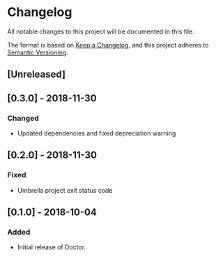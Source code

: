 # Changelog

All notable changes to this project will be documented in this file.

The format is based on [Keep a Changelog](https://keepachangelog.com/en/1.0.0/),
and this project adheres to [Semantic Versioning](https://semver.org/spec/v2.0.0.html).

## [Unreleased]

## [0.3.0] - 2018-11-30

### Changed

- Updated dependencies and fixed depreciation warning

## [0.2.0] - 2018-11-30

### Fixed

- Umbrella project exit status code

## [0.1.0] - 2018-10-04

### Added

- Initial release of Doctor.
